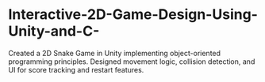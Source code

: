 # Interactive-2D-Game-Design-Using-Unity-and-C-
Created a 2D Snake Game in Unity implementing object-oriented programming principles. Designed movement logic, collision detection, and UI for score tracking and restart features.
